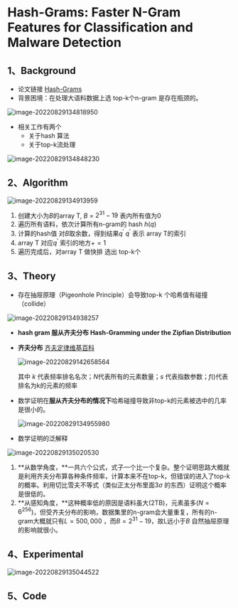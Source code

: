 # **Hash-Grams: Faster N-Gram Features for Classification and Malware Detection**

## 1、Background

- 论文链接 [Hash-Grams](https://www.edwardraff.com/publications/hash-grams-faster.pdf)
- 背景困境：在处理大语料数据上选 top-k个n-gram 是存在瓶颈的。

![image-20220829134818950](https://johnyin.oss-cn-shanghai.aliyuncs.com/uPic/e6c9d24ely1h5nl7upas1j20zo04vdi2-20221101192554671.jpg)

- 相关工作有两个
  - 关于hash 算法
  - 关于top-k流处理

![image-20220829134848230](https://johnyin.oss-cn-shanghai.aliyuncs.com/uPic/e6c9d24ely1h5nl8cl2l8j20np02b74z.jpg)

## 2、Algorithm 

![image-20220829134913959](https://johnyin.oss-cn-shanghai.aliyuncs.com/uPic/e6c9d24ely1h5nl8qo7blj20ke0dpdia.jpg)

1. 创建大小为$B$的array T, $B$ = $2^{31} −19$ 表内所有值为0
2. 遍历所有语料，依次计算所有n-gram的 hash  $h(q)$
3. 计算的hash值 对$B$取余数，得到结果$q^\prime$  $q^\prime$ 表示 array T的索引
4. array T 对应$q^\prime$ 索引的地方$+=1$
5. 遍历完成后，对array T 做快排 选出 top-k个

## 3、Theory

- 存在抽屉原理（Pigeonhole Principle）会导致top-k 个哈希值有碰撞（collide）

![image-20220829134938257](https://johnyin.oss-cn-shanghai.aliyuncs.com/uPic/e6c9d24ely1h5nl95m1l4j20ns034q42.jpg)

- **hash gram 服从齐夫分布 Hash-Gramming under the Zipfian Distribution**  

- **齐夫分布** [齐夫定律维基百科](https://zh.m.wikipedia.org/zh/%E9%BD%8A%E5%A4%AB%E5%AE%9A%E5%BE%8B)

  ![image-20220829142658564](https://johnyin.oss-cn-shanghai.aliyuncs.com/uPic/e6c9d24ely1h5nmc2ynb3j206n02zdfo.jpg)

  其中 $k$ 代表频率排名名次；$N$代表所有的元素数量；$s$ 代表指数参数；$f()$代表排名为k的元素的频率

- 数学证明在**服从齐夫分布的情况下**哈希碰撞导致非top-k的元素被选中的几率是很小的。

  ![image-20220829134955980](https://johnyin.oss-cn-shanghai.aliyuncs.com/uPic/e6c9d24ely1h5nl9hv7foj20j606rq51.jpg)

- 数学证明的泛解释

![image-20220829135020530](https://johnyin.oss-cn-shanghai.aliyuncs.com/uPic/e6c9d24ely1h5nl9vu2pmj20cv0c3jta.jpg)

1. **从数学角度，**一共六个公式，式子一个比一个复杂。整个证明思路大概就是利用齐夫分布算各种条件频率，计算本来不在top-k，但错误的进入了top-k的概率。利用切比雪夫不等式（类似正太分布里面$3\sigma$ 的东西）证明这个概率是很低的。
2. **从感知角度，**这种概率低的原因是语料虽大(2TB)，元素虽多($N=6^{256}$)，但受齐夫分布的影响，数据集里的n-gram会大量重复，所有的n-gram大概就只有$L=500,000$ ，而$B=2^{31}-19$，故L远小于$B$ 自然抽屉原理的影响就很小。

## 4、Experimental

![image-20220829135044522](https://johnyin.oss-cn-shanghai.aliyuncs.com/uPic/e6c9d24ely1h5nlaau2btj20m9090abb.jpg)

## 5、Code

